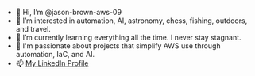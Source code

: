 - 👋 Hi, I’m @jason-brown-aws-09
- 👀 I’m interested in automation, AI, astronomy, chess, fishing, outdoors, and travel. 
- 🌱 I’m currently learning everything all the time. I never stay stagnant. 
- 💞️ I'm passionate about projects that simplify AWS use through automation, IaC, and AI. 
- 📫 <a href=https://www.linkedin.com/in/jason-brown-aba50424>My LinkedIn Profile</a>

<!---
jason-brown-aws-09/jason-brown-aws-09 is a ✨ special ✨ repository because its `README.md` (this file) appears on your GitHub profile.
You can click the Preview link to take a look at your changes.
--->

